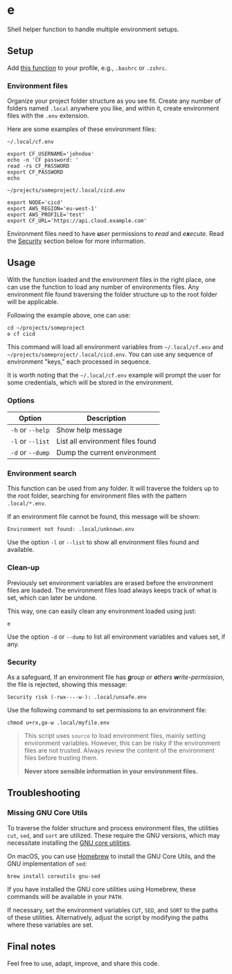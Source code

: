 # e

Shell helper function to handle multiple environment setups.

## Setup

Add [this function](e-function.sh) to your profile, e.g., `.bashrc` or `.zshrc`.

### Environment files

Organize your project folder structure as you see fit. Create any number of folders named `.local` anywhere you like,
and within it, create environment files with the `.env` extension.

Here are some examples of these environment files:

`~/.local/cf.env`

```shell
export CF_USERNAME='johndoe'
echo -n 'CF password: '
read -rs CF_PASSWORD
export CF_PASSWORD
echo
```

`~/projects/someproject/.local/cicd.env`

```shell
export NODE='cicd'
export AWS_REGION='eu-west-1'
export AWS_PROFILE='test'
export CF_URL='https://api.cloud.example.com'
```

Environment files need to have _**u**ser_ permissions to _**r**ead_ and _e**x**ecute_. Read the [Security](#Security)
section below for more information.

## Usage

With the function loaded and the environment files in the right place, one can use the function to load any number of
environments files. Any environment file found traversing the folder structure up to the root folder will be applicable.

Following the example above, one can use:

```shell
cd ~/projects/someproject
e cf cicd
```

This command will load all environment variables from `~/.local/cf.env` and `~/projects/someproject/.local/cicd.env`. You can use any sequence of
environment "keys," each processed in sequence.

It is worth noting that the `~/.local/cf.env` example will prompt the user for some credentials, which will be stored in
the environment.

### Options

| Option           | Description                      |
|------------------|----------------------------------|
| `-h` or `--help` | Show help message                |
| `-l` or `--list` | List all environment files found |
| `-d` or `--dump` | Dump the current environment     |

### Environment search

This function can be used from any folder. It will traverse the folders up to the root folder, searching for
environment files with the pattern `.local/*.env`.

If an environment file cannot be found, this message will be shown:

```
Environment not found: .local/unknown.env
```

Use the option `-l` or `--list` to show all environment files found and available.

### Clean-up

Previously set environment variables are erased before the environment files are loaded. The environment files load
always keeps track of what is set, which can later be undone.

This way, one can easily clean any environment loaded using just:

```shell
e
```

Use the option `-d` or `--dump` to list all environment variables and values set, if any.

### Security

As a safeguard, If an environment file has _**g**roup_ or _**o**thers_ _**w**rite-permission_, the file is rejected,
showing this message:

```
Security risk (-rwx----w-): .local/unsafe.env
```

Use the following command to set permissions to an environment file:

```shell
chmod u+rx,go-w .local/myfile.env
```

> This script uses `source` to load environment files, mainly setting environment variables. However, this can be risky
> if the environment files are not trusted. Always review the content of the environment files before trusting them.
>
> **Never store sensible information in your environment files.**

## Troubleshooting

### Missing GNU Core Utils

To traverse the folder structure and process environment files, the utilities `cut`, `sed`, and `sort` are utilized.
These require the GNU versions, which may necessitate installing
the [GNU core utilities](https://www.gnu.org/software/coreutils/).

On macOS, you can use [Homebrew](https://brew.sh/) to install the GNU Core Utils, and the GNU implementation of `sed`:

```shell
brew install coreutils gnu-sed
```

If you have installed the GNU core utilities using Homebrew, these commands will be available in your `PATH`.

If necessary, set the environment variables `CUT`, `SED`, and `SORT` to the paths of these utilities. Alternatively,
adjust the script by modifying the paths where these variables are set.

## Final notes

Feel free to use, adapt, improve, and share this code.
